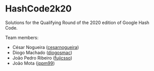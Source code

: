 # HashCode2k20
Solutions for the Qualifying Round of the 2020 edition of Google Hash Code.

Team members:
- César Nogueira ([cesarnogueira](https://github.com/cesarnogueira))
- Diogo Machado ([diogosmac](https://github.com/diogosmac))
- João Pedro Ribeiro ([fujicsso](https://github.com/fujicsso))
- João Mota ([jppm99](https://github.com/jppm99))
